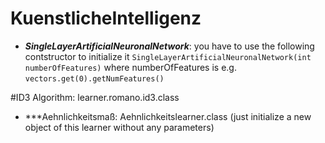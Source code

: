 KuenstlicheIntelligenz
======================
* ***SingleLayerArtificialNeuronalNetwork***: you have to use the following contstructor to initialize it `SingleLayerArtificialNeuronalNetwork(int numberOfFeatures)` where numberOfFeatures is e.g. `vectors.get(0).getNumFeatures()`

#ID3 Algorithm: learner.romano.id3.class

* ***Aehnlichkeitsmaß: Aehnlichkeitslearner.class (just initialize a new object of this learner without any parameters)
